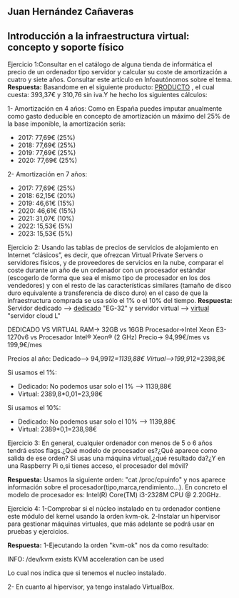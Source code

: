 ## Juan Hernández Cañaveras 
## Introducción a la infraestructura virtual: concepto y soporte físico 

Ejercicio 1:Consultar en el catálogo de alguna tienda de informática el precio de un ordenador tipo servidor y calcular su coste de amortización a cuatro y siete años. Consultar este artículo en Infoautónomos sobre el tema.
**Respuesta:** Basandome en el siguiente producto: [PRODUCTO](https://www.mercadoactual.es/ordenador-servidor-lenovo-thinkserver-ts150.html?colabG=2&gclid=Cj0KCQjwgIPOBRDnARIsAHA1X3Qxoynd-fEG2KhrXhrGdCtXhJHR4-gI4Dwp9ZpY6HJu6hy5Z1ogTQsaAq31EALw_wcB) , el cual cuesta: 393,37€ y 310,76 sin iva.Y he hecho los siguientes cálculos: 

 1- Amortización en 4 años: Como en España puedes imputar anualmente como gasto deducible en concepto de amortización un máximo del 25% de la base imponible, la amortización sería:
 * 2017: 77,69€ (25%)
 * 2018: 77,69€ (25%)
 * 2019: 77,69€ (25%)
 * 2020: 77,69€ (25%)

 2- Amortización en 7 años:
 * 2017: 77,69€ (25%)
 * 2018: 62,15€ (20%)
 * 2019: 46,61€ (15%)
 * 2020: 46,61€ (15%)
 * 2021: 31,07€ (10%)
 * 2022: 15,53€ (5%)
 * 2023: 15,53€ (5%)

Ejercicio 2: Usando las tablas de precios de servicios de alojamiento en Internet “clásicos”, es decir, que ofrezcan Virtual Private Servers o servidores físicos, y de proveedores de servicios en la nube, comparar el coste durante un año de un ordenador con un procesador estándar (escogerlo de forma que sea el mismo tipo de procesador en los dos vendedores) y con el resto de las características similares (tamaño de disco duro equivalente a transferencia de disco duro) en el caso de que la infraestructura comprada se usa sólo el 1% o el 10% del tiempo.
**Respuesta:** Servidor dedicado --> [dedicado](https://www.ovh.es/servidores_dedicados/) "EG-32" y servidor virtual --> [virtual](https://www.hostalia.com/servidor-cloud/) "servidor cloud L"
	
DEDICADO VS VIRTUAL
RAM-> 32GB vs 16GB
Procesador->Intel  Xeon E3-1270v6 vs Procesador Intel® Xeon® (2 GHz)
Precio-> 94,99€/mes vs 199,9€/mes

Precios al año:
Dedicado--> 94,99*12=1139,88€
Virtual-->199,9*12=2398,8€

Si usamos el 1%:
 * Dedicado: No podemos usar solo el 1% --> 1139,88€
 * Virtual: 2389,8*0,01=23,98€

Si usamos el 10%:
 * Dedicado: No podemos usar solo el 10% --> 1139,88€
 * Virtual: 2389*0,1=238,98€

Ejercicio 3: En general, cualquier ordenador con menos de 5 o 6 años tendrá estos flags.¿Qué modelo de procesador es?¿Qué aparece como salida de ese orden? Si usas una máquina virtual,¿qué resultado da?¿Y en una Raspberry Pi o,si tienes acceso, el procesador del móvil?

**Respuesta:** Usamos la siguiente orden: "cat /proc/cpuinfo" y nos aparece información sobre el procesador(tipo,marca,rendimiento...). En concreto el modelo de procesador es: Intel(R) Core(TM) i3-2328M CPU @ 2.20GHz.

Ejercicio 4: 1-Comprobar si el núcleo instalado en tu ordenador contiene este módulo del kernel usando la orden kvm-ok. 2-Instalar un hipervisor para gestionar máquinas virtuales, que más adelante se podrá usar en pruebas y ejercicios.

**Respuesta:** 1-Ejecutando la orden "kvm-ok" nos da como resultado:

INFO: /dev/kvm exists
KVM acceleration can be used

Lo cual nos indica que si tenemos el nucleo instalado.

2- En cuanto al hipervisor, ya tengo instalado VirtualBox.





